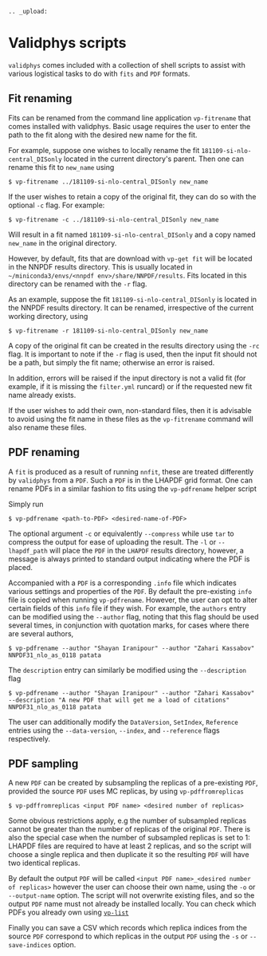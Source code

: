 ```eval_rst
.. _upload:
```
Validphys scripts
=================

`validphys` comes included with a collection of shell scripts to assist with various logistical
tasks to do with `fits` and `PDF` formats. 

## Fit renaming

Fits can be renamed from the command line application `vp-fitrename` that comes installed
with validphys. Basic usage requires the user to enter the path to the fit along with the desired
new name for the fit.

For example, suppose one wishes to locally rename the fit `181109-si-nlo-central_DISonly`
located in the current directory's parent. Then one can rename this fit to `new_name` using

```
$ vp-fitrename ../181109-si-nlo-central_DISonly new_name
```

If the user wishes to retain a copy of the original fit, they can do so with the optional
`-c` flag. For example:

```
$ vp-fitrename -c ../181109-si-nlo-central_DISonly new_name
```

Will result in a fit named `181109-si-nlo-central_DISonly` and a copy named `new_name` in the 
original directory.

However, by default, fits that are download with `vp-get fit` will be located in the NNPDF results
directory. This is usually located in `~/miniconda3/envs/<nnpdf env>/share/NNPDF/results`. Fits 
located in this directory can be renamed with the `-r` flag. 

As an example, suppose the fit `181109-si-nlo-central_DISonly` is located in the NNPDF results directory.
It can be renamed, irrespective of the current working directory, using 

```
$ vp-fitrename -r 181109-si-nlo-central_DISonly new_name
```

A copy of the original fit can be created in the results directory using the `-rc` flag. It is important to
note if the `-r` flag is used, then the input fit should not be a path, but simply the fit name; otherwise an
error is raised.

In addition, errors will be raised if the input directory is not a valid fit (for example, if it is missing the
`filter.yml` runcard) or if the requested new fit name already exists.

If the user wishes to add their own, non-standard files, then it is advisable to avoid using the fit name in these
files as the `vp-fitrename` command will also rename these files.

## PDF renaming

A `fit` is produced as a result of running `nnfit`, these are treated differently by `validphys` from a `PDF`. Such
a `PDF` is in the LHAPDF grid format. One can rename PDFs in a similar fashion to fits using the `vp-pdfrename` helper
script

Simply run
```
$ vp-pdfrename <path-to-PDF> <desired-name-of-PDF>
```
The optional argument `-c` or equivalently `--compress` while use `tar` to compress the output for ease of uploading
the result. The `-l` or `--lhapdf_path` will place the `PDF` in the `LHAPDF` results directory, however, a message is
always printed to standard output indicating where the PDF is placed.

Accompanied with a `PDF` is a corresponding `.info` file which indicates various settings and properties of the `PDF`.
By default the pre-existing `info` file is copied when running `vp-pdfrename`. However, the user can opt to alter
certain fields of this `info` file if they wish. For example, the `authors` entry can be modified using the `--author` flag,
noting that this flag should be used several times, in conjunction with quotation marks, for cases where there are several authors,
```
$ vp-pdfrename --author "Shayan Iranipour" --author "Zahari Kassabov" NNPDF31_nlo_as_0118 patata
```

The `description` entry can similarly be modified using the `--description` flag
```
$ vp-pdfrename --author "Shayan Iranipour" --author "Zahari Kassabov" --description "A new PDF that will get me a load of citations" NNPDF31_nlo_as_0118 patata
```

The user can additionally modify the `DataVersion`, `SetIndex`, `Reference` entries using the `--data-version`, `--index`, and `--reference`
flags respectively.

## PDF sampling

A new `PDF` can be created by subsampling the replicas of a pre-existing `PDF`,
provided the source `PDF` uses MC replicas, by using `vp-pdffromreplicas`

```
$ vp-pdffromreplicas <input PDF name> <desired number of replicas>
```

Some obvious restrictions apply, e.g the number of subsampled replicas cannot
be greater than the number of replicas of the original `PDF`. There is also
the special case when the number of subsampled replicas is set to 1: LHAPDF
files are required to have at least 2 replicas, and so the script will choose
a single replica and then duplicate it so the resulting `PDF` will have two
identical replicas.

By default the output `PDF` will be called
`<input PDF name>_<desired number of replicas>` however the user can choose
their own name, using the `-o` or `--output-name` option. The script will not
overwrite existing files, and so the output `PDF` name must not already
be installed locally. You can check which PDFs you already own using
[`vp-list`](../tutorials/list-resources.html#using-vp-list)

Finally you can save a CSV which records which replica indices from the source
`PDF` correspond to which replicas in the output `PDF` using the `-s` or
`--save-indices` option.
